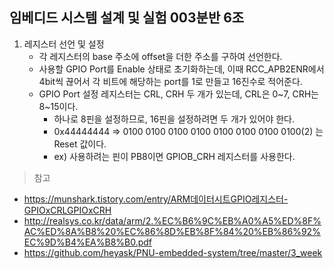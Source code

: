 ## 임베디드 시스템 설계 및 실험 003분반 6조

1. 레지스터 선언 및 설정
   - 각 레지스터의 base 주소에 offset을 더한 주소를 구하여 선언한다.
   - 사용할 GPIO Port를 Enable 상태로 초기화하는데, 이때 RCC_APB2ENR에서 4bit씩 끊어서 각 비트에 해당하는 port를 1로 만들고 16진수로 적어준다.
   - GPIO Port 설정 레지스터는 CRL, CRH 두 개가 있는데, CRL은 0~7, CRH는 8~15이다.
     - 하나로 8핀을 설정하므로, 16핀을 설정하려면 두 개가 있어야 한다.
     - 0x44444444 => 0100 0100 0100 0100 0100 0100 0100 0100(2) 는 Reset 값이다.
     - ex) 사용하려는 핀이 PB8이면 GPIOB_CRH 레지스터를 사용한다.




> 참고
> 
- https://munshark.tistory.com/entry/ARM데이터시트GPIO레지스터-GPIOxCRLGPIOxCRH
- http://realsys.co.kr/data/arm/2.%EC%B6%9C%EB%A0%A5%ED%8F%AC%ED%8A%B8%20%EC%86%8D%EB%8F%84%20%EB%86%92%EC%9D%B4%EA%B8%B0.pdf
- https://github.com/heyask/PNU-embedded-system/tree/master/3_week